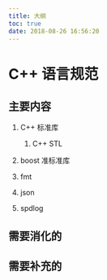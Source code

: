 ```yaml
---
title: 大纲
toc: true
date: 2018-08-26 16:56:20
---
```



# C++ 语言规范


## 主要内容


1. C++ 标准库
   1. C++ STL

1. boost 准标准库
2. fmt
3. json
4. spdlog


## 需要消化的


## 需要补充的
